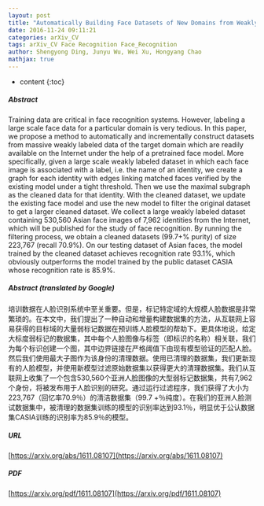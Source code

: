```yaml
---
layout: post
title: "Automatically Building Face Datasets of New Domains from Weakly Labeled Data with Pretrained Models"
date: 2016-11-24 09:11:21
categories: arXiv_CV
tags: arXiv_CV Face Recognition Face_Recognition
author: Shengyong Ding, Junyu Wu, Wei Xu, Hongyang Chao
mathjax: true
---
```


* content
{:toc}

##### Abstract
Training data are critical in face recognition systems. However, labeling a large scale face data for a particular domain is very tedious. In this paper, we propose a method to automatically and incrementally construct datasets from massive weakly labeled data of the target domain which are readily available on the Internet under the help of a pretrained face model. More specifically, given a large scale weakly labeled dataset in which each face image is associated with a label, i.e. the name of an identity, we create a graph for each identity with edges linking matched faces verified by the existing model under a tight threshold. Then we use the maximal subgraph as the cleaned data for that identity. With the cleaned dataset, we update the existing face model and use the new model to filter the original dataset to get a larger cleaned dataset. We collect a large weakly labeled dataset containing 530,560 Asian face images of 7,962 identities from the Internet, which will be published for the study of face recognition. By running the filtering process, we obtain a cleaned datasets (99.7+% purity) of size 223,767 (recall 70.9%). On our testing dataset of Asian faces, the model trained by the cleaned dataset achieves recognition rate 93.1%, which obviously outperforms the model trained by the public dataset CASIA whose recognition rate is 85.9%.

##### Abstract (translated by Google)
培训数据在人脸识别系统中至关重要。但是，标记特定域的大规模人脸数据是非常繁琐的。在本文中，我们提出了一种自动和增量构建数据集的方法，从互联网上容易获得的目标域的大量弱标记数据在预训练人脸模型的帮助下。更具体地说，给定大标度弱标记的数据集，其中每个人脸图像与标签（即标识的名称）相关联，我们为每个标识创建一个图，其中边界链接在严格阈值下由现有模型验证的匹配人脸。然后我们使用最大子图作为该身份的清理数据。使用已清理的数据集，我们更新现有的人脸模型，并使用新模型过滤原始数据集以获得更大的清理数据集。我们从互联网上收集了一个包含530,560个亚洲人脸图像的大型弱标记数据集，共有7,962个身份，将被发布用于人脸识别的研究。通过运行过滤程序，我们获得了大小为223,767（回忆率70.9％）的清洁数据集（99.7 +％纯度）。在我们的亚洲人脸测试数据集中，被清理的数据集训练的模型的识别率达到93.1％，明显优于公认数据集CASIA训练的识别率为85.9％的模型。

##### URL
[https://arxiv.org/abs/1611.08107](https://arxiv.org/abs/1611.08107)

##### PDF
[https://arxiv.org/pdf/1611.08107](https://arxiv.org/pdf/1611.08107)

